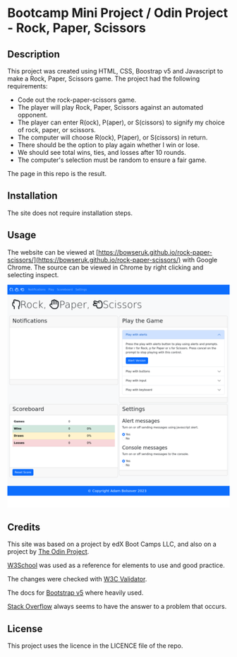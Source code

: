 # Bootcamp Mini Project / Odin Project - Rock, Paper, Scissors

## Description 

This project was created using HTML, CSS, Boostrap v5 and Javascript to make a Rock, Paper, Scissors game. The project had the following requirements:

* Code out the rock-paper-scissors game.
* The player will play Rock, Paper, Scissors against an automated opponent.
* The player can enter R(ock), P(aper), or S(cissors) to signify my choice of rock, paper, or scissors.
* The computer will choose R(ock), P(aper), or S(cissors) in return.
* There should be the option to play again whether I win or lose.
* We should see total wins, ties, and losses after 10 rounds.
* The computer's selection must be random to ensure a fair game.

The page in this repo is the result.

## Installation

The site does not require installation steps.

## Usage 

The website can be viewed at [https://bowseruk.github.io/rock-paper-scissors/](https://bowseruk.github.io/rock-paper-scissors/) with Google Chrome. The source can be viewed in Chrome by right clicking and selecting inspect.

![Screenshot of the Webpage](assets/images/screenshot.png)

## Credits

This site was based on a project by edX Boot Camps LLC, and also on a project by [The Odin Project](https://www.theodinproject.com/).

[W3School](https://www.w3schools.com/) was used as a reference for elements to use and good practice.

The changes were checked with [W3C Validator](https://validator.w3.org/).

The docs for [Bootstrap v5](https://getbootstrap.com/docs/5.0/getting-started/introduction/) where heavily used.

[Stack Overflow](https://stackoverflow.com/) always seems to have the answer to a problem that occurs.


## License

This project uses the licence in the LICENCE file of the repo.
